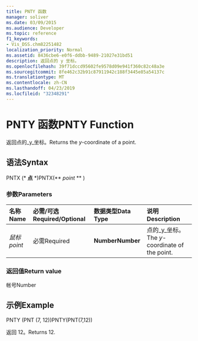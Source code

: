 ```yaml
---
title: PNTY 函数
manager: soliver
ms.date: 03/09/2015
ms.audience: Developer
ms.topic: reference
f1_keywords:
- Vis_DSS.chm82251482
localization_priority: Normal
ms.assetid: 8436cbe6-e0f6-ddbb-9489-21027e31bd51
description: 返回点的 y 坐标。
ms.openlocfilehash: 39f71dccd95602fe9578d09e941f360c82c48a3e
ms.sourcegitcommit: 8fe462c32b91c87911942c188f3445e85a54137c
ms.translationtype: MT
ms.contentlocale: zh-CN
ms.lasthandoff: 04/23/2019
ms.locfileid: "32348291"
---
```

# <a name="pnty-function"></a><span data-ttu-id="0fcb7-103">PNTY 函数</span><span class="sxs-lookup"><span data-stu-id="0fcb7-103">PNTY Function</span></span>

<span data-ttu-id="0fcb7-104">返回点的_y_坐标。</span><span class="sxs-lookup"><span data-stu-id="0fcb7-104">Returns the  _y_-coordinate of a point.</span></span>
  
## <a name="syntax"></a><span data-ttu-id="0fcb7-105">语法</span><span class="sxs-lookup"><span data-stu-id="0fcb7-105">Syntax</span></span>

<span data-ttu-id="0fcb7-106">PNTX (\* **点** \*)</span><span class="sxs-lookup"><span data-stu-id="0fcb7-106">PNTX(\*\* *point* \*\* )</span></span> 
  
### <a name="parameters"></a><span data-ttu-id="0fcb7-107">参数</span><span class="sxs-lookup"><span data-stu-id="0fcb7-107">Parameters</span></span>

|<span data-ttu-id="0fcb7-108">**名称**</span><span class="sxs-lookup"><span data-stu-id="0fcb7-108">**Name**</span></span>|<span data-ttu-id="0fcb7-109">**必需/可选**</span><span class="sxs-lookup"><span data-stu-id="0fcb7-109">**Required/Optional**</span></span>|<span data-ttu-id="0fcb7-110">**数据类型**</span><span class="sxs-lookup"><span data-stu-id="0fcb7-110">**Data Type**</span></span>|<span data-ttu-id="0fcb7-111">**说明**</span><span class="sxs-lookup"><span data-stu-id="0fcb7-111">**Description**</span></span>|
|:-----|:-----|:-----|:-----|
| <span data-ttu-id="0fcb7-112">_鼠标_</span><span class="sxs-lookup"><span data-stu-id="0fcb7-112">_point_</span></span> <br/> |<span data-ttu-id="0fcb7-113">必需</span><span class="sxs-lookup"><span data-stu-id="0fcb7-113">Required</span></span>  <br/> |<span data-ttu-id="0fcb7-114">**Number**</span><span class="sxs-lookup"><span data-stu-id="0fcb7-114">**Number**</span></span> <br/> |<span data-ttu-id="0fcb7-115">点的_y_坐标。</span><span class="sxs-lookup"><span data-stu-id="0fcb7-115">The  _y_-coordinate of the point.</span></span>  <br/> |
   
### <a name="return-value"></a><span data-ttu-id="0fcb7-116">返回值</span><span class="sxs-lookup"><span data-stu-id="0fcb7-116">Return value</span></span>

<span data-ttu-id="0fcb7-117">帐号</span><span class="sxs-lookup"><span data-stu-id="0fcb7-117">Number</span></span>
  
## <a name="example"></a><span data-ttu-id="0fcb7-118">示例</span><span class="sxs-lookup"><span data-stu-id="0fcb7-118">Example</span></span>

<span data-ttu-id="0fcb7-119">PNTY (PNT (7, 12))</span><span class="sxs-lookup"><span data-stu-id="0fcb7-119">PNTY(PNT(7,12))</span></span> 
  
<span data-ttu-id="0fcb7-120">返回 12。</span><span class="sxs-lookup"><span data-stu-id="0fcb7-120">Returns 12.</span></span> 
  

